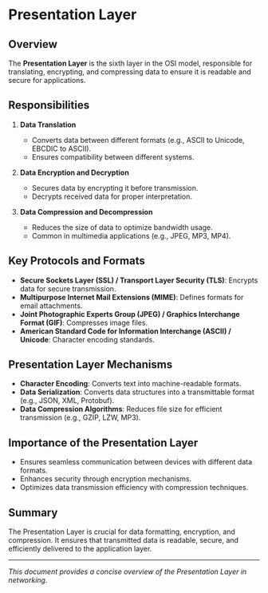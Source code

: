 # Presentation Layer

## Overview
The **Presentation Layer** is the sixth layer in the OSI model, responsible for translating, encrypting, and compressing data to ensure it is readable and secure for applications.

## Responsibilities
1. **Data Translation**
   - Converts data between different formats (e.g., ASCII to Unicode, EBCDIC to ASCII).
   - Ensures compatibility between different systems.

2. **Data Encryption and Decryption**
   - Secures data by encrypting it before transmission.
   - Decrypts received data for proper interpretation.

3. **Data Compression and Decompression**
   - Reduces the size of data to optimize bandwidth usage.
   - Common in multimedia applications (e.g., JPEG, MP3, MP4).

## Key Protocols and Formats
- **Secure Sockets Layer (SSL) / Transport Layer Security (TLS)**: Encrypts data for secure transmission.
- **Multipurpose Internet Mail Extensions (MIME)**: Defines formats for email attachments.
- **Joint Photographic Experts Group (JPEG) / Graphics Interchange Format (GIF)**: Compresses image files.
- **American Standard Code for Information Interchange (ASCII) / Unicode**: Character encoding standards.

## Presentation Layer Mechanisms
- **Character Encoding**: Converts text into machine-readable formats.
- **Data Serialization**: Converts data structures into a transmittable format (e.g., JSON, XML, Protobuf).
- **Data Compression Algorithms**: Reduces file size for efficient transmission (e.g., GZIP, LZW, MP3).

## Importance of the Presentation Layer
- Ensures seamless communication between devices with different data formats.
- Enhances security through encryption mechanisms.
- Optimizes data transmission efficiency with compression techniques.

## Summary
The Presentation Layer is crucial for data formatting, encryption, and compression. It ensures that transmitted data is readable, secure, and efficiently delivered to the application layer.

---
*This document provides a concise overview of the Presentation Layer in networking.*
